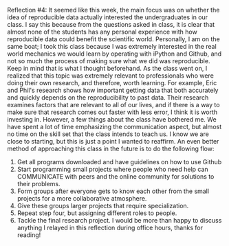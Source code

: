 Reflection #4:
It seemed like this week, the main focus was on whether the idea of reproducible data actually interested the undergraduates
in our class. I say this because from the questions asked in class, it is clear that almost none of the students has any
personal experience with how reproducible data could benefit the scientific world. 
Personally, I am on the same boat; I took this class because I was extremely interested in the real world mechanics we would
learn by operating with iPython and Github, and not so much the process of making sure what we did was reproducible. Keep in
mind that is what I thought beforehand. As the class went on, I realized that this topic was extremely relevant to professionals
who were doing their own research, and therefore, worth learning. For example, Eric and Phil's research shows how important
getting data that both accurately and quickly depends on the reproducibility to past data. Their research examines factors
that are relevant to all of our lives, and if there is a way to make sure that research comes out faster with less error,
I think it is worth investing in.
However, a few things about the class have bothered me. We have spent a lot of time emphasizing the communication aspect,
but almost no time on the skill set that the class intends to teach us. I know we are close to starting, but this is just
a point I wanted to reaffirm. An even better method of approaching this class in the future is to do the following flow:
1. Get all programs downloaded and have guidelines on how to use Github
2. Start programming small projects where people who need help can COMMUNICATE with peers and the online community for 
solutions to their problems.
3. Form groups after everyone gets to know each other from the small projects for a more collaborative atmosphere.
4. Give these groups larger projects that require specialization.
5. Repeat step four, but assigning different roles to people.
6. Tackle the final research project.
I would be more than happy to discuss anything I relayed in this reflection during office hours, thanks for reading!
